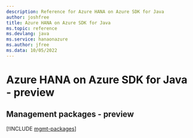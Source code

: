 ```yaml
---
description: Reference for Azure HANA on Azure SDK for Java
author: joshfree
title: Azure HANA on Azure SDK for Java
ms.topic: reference
ms.devlang: java
ms.service: hanaonazure
ms.author: jfree
ms.data: 10/05/2022
---
```

# Azure HANA on Azure SDK for Java - preview

## Management packages - preview
[!INCLUDE [mgmt-packages](hana-on-azure-mgmt-index.md)]